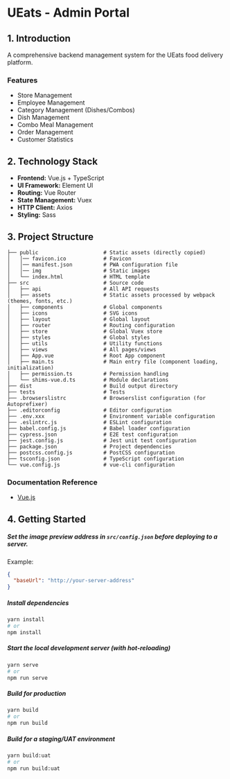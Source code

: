 # UEats - Admin Portal

## 1. Introduction

A comprehensive backend management system for the UEats food delivery platform.

### Features

- Store Management
- Employee Management
- Category Management (Dishes/Combos)
- Dish Management
- Combo Meal Management
- Order Management
- Customer Statistics

## 2. Technology Stack

- **Frontend:** Vue.js + TypeScript
- **UI Framework:** Element UI
- **Routing:** Vue Router
- **State Management:** Vuex
- **HTTP Client:** Axios
- **Styling:** Sass

## 3. Project Structure

```
├── public                     # Static assets (directly copied)
│   │── favicon.ico            # Favicon
│   │── manifest.json          # PWA configuration file
│   │── img                    # Static images
│   └── index.html             # HTML template
├── src                        # Source code
│   ├── api                    # All API requests
│   ├── assets                 # Static assets processed by webpack (themes, fonts, etc.)
│   ├── components             # Global components
│   ├── icons                  # SVG icons
│   ├── layout                 # Global layout
│   ├── router                 # Routing configuration
│   ├── store                  # Global Vuex store
│   ├── styles                 # Global styles
│   ├── utils                  # Utility functions
│   ├── views                  # All pages/views
│   ├── App.vue                # Root App component
│   ├── main.ts                # Main entry file (component loading, initialization)
│   ├── permission.ts          # Permission handling
│   └── shims-vue.d.ts         # Module declarations
├── dist                       # Build output directory
├── tests                      # Tests
├── .browserslistrc            # Browserslist configuration (for Autoprefixer)
├── .editorconfig              # Editor configuration
├── .env.xxx                   # Environment variable configuration
├── .eslintrc.js               # ESLint configuration
├── babel.config.js            # Babel loader configuration
├── cypress.json               # E2E test configuration
├── jest.config.js             # Jest unit test configuration
├── package.json               # Project dependencies
├── postcss.config.js          # PostCSS configuration
├── tsconfig.json              # TypeScript configuration
└── vue.config.js              # vue-cli configuration
```

### Documentation Reference

- [Vue.js](https://vuejs.org/v2/guide/)

## 4. Getting Started

##### Set the image preview address in `src/config.json` before deploying to a server.

Example:
```json
{
  "baseUrl": "http://your-server-address"
}
```

##### Install dependencies

```bash
yarn install
# or
npm install
```

##### Start the local development server (with hot-reloading)

```bash
yarn serve
# or
npm run serve
```

##### Build for production

```bash
yarn build
# or
npm run build
```

##### Build for a staging/UAT environment

```bash
yarn build:uat
# or
npm run build:uat
```
